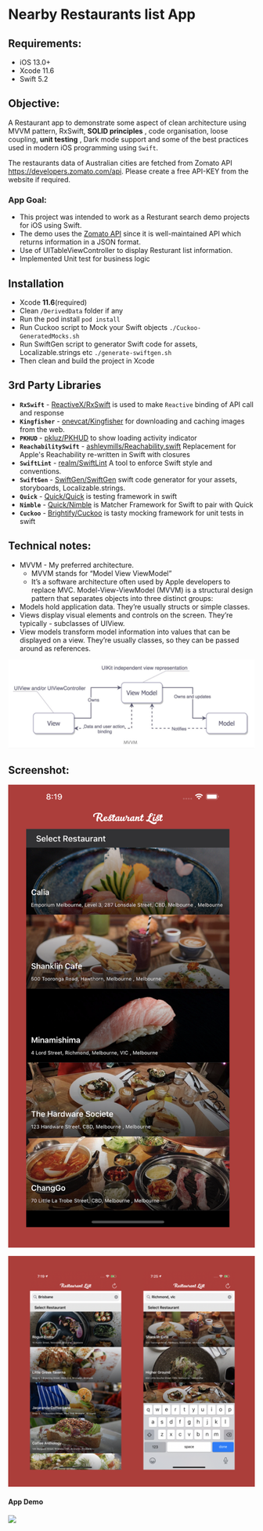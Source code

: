 # Nearby Restaurants list App
## Requirements:
* iOS 13.0+
* Xcode 11.6
* Swift 5.2

## Objective:
A Restaurant app to demonstrate some aspect of clean architecture using  MVVM pattern, RxSwift, **SOLID principles** , code organisation, loose coupling, **unit testing** , Dark mode support and some of the best practices used in modern iOS programming using `Swift`.  

The restaurants data of Australian cities are fetched from Zomato API https://developers.zomato.com/api. Please create a free API-KEY from the website if required. 


### App Goal:
* This project was intended to work as a Resturant search demo projects for iOS using Swift. 
* The demo uses the [Zomato API](https://developers.zomato.com/api) since it is well-maintained API which returns information in a JSON format.
* Use of UITableViewController to display Resturant list information.
* Implemented Unit test for business logic

## Installation

- Xcode **11.6**(required)
- Clean `/DerivedData` folder if any
- Run the pod install `pod install`
- Run Cuckoo script to Mock your Swift objects `./Cuckoo-GeneratedMocks.sh`
- Run SwiftGen script to generator Swift code for assets, Localizable.strings etc `./generate-swiftgen.sh`
- Then clean and build the project in Xcode

## 3rd Party Libraries
 - **`RxSwift`** - [ReactiveX/RxSwift](https://github.com/ReactiveX/RxSwift) is  used to make `Reactive` binding of API call and response
 - **`Kingfisher`** - [onevcat/Kingfisher](https://github.com/onevcat/Kingfisher) for downloading and caching images from the web.
 - **`PKHUD`** - [pkluz/PKHUD](https://github.com/pkluz/PKHUD) to show loading activity indicator
 - **`ReachabilitySwift`** - [ashleymills/Reachability.swift](https://github.com/ashleymills/Reachability.swift) Replacement for Apple's Reachability re-written in Swift with closures
 - **`SwiftLint`** - [realm/SwiftLint](https://github.com/realm/SwiftLint) A tool to enforce Swift style and conventions. 
 - **`SwiftGen`** - [SwiftGen/SwiftGen](https://github.com/SwiftGen/SwiftGen) swift code generator for your assets, storyboards, Localizable.strings. 
 - **`Quick`** - [Quick/Quick](https://github.com/Quick/Quick) is testing framework in swift
 - **`Nimble`** - [Quick/Nimble](https://github.com/Quick/Nimble) is Matcher Framework for Swift to pair with Quick
 - **`Cuckoo`** - [Brightify/Cuckoo](https://github.com/Brightify/Cuckoo) is tasty mocking framework for unit tests in swift

## Technical notes:
- MVVM - My preferred architecture.
    - MVVM stands for “Model View ViewModel”
    - It’s a software architecture often used by Apple developers to replace MVC. Model-View-ViewModel (MVVM) is a structural design pattern that separates objects into three distinct groups:
- Models hold application data. They’re usually structs or simple classes.
- Views display visual elements and controls on the screen. They’re typically - subclasses of UIView.
- View models transform model information into values that can be displayed on a view. They’re usually classes, so they can be passed around as references.

![Alt text](/ScreenShots/MVVM.jpeg?raw=true)

## Screenshot:
![Screen Shot 1](/ScreenShots/screenshot1.png?raw=true)


![Screen Shot 2](/ScreenShots/screenshot2.png?raw=true)


 #### App Demo


 ![](/ScreenShots/restaurants.gif "")

